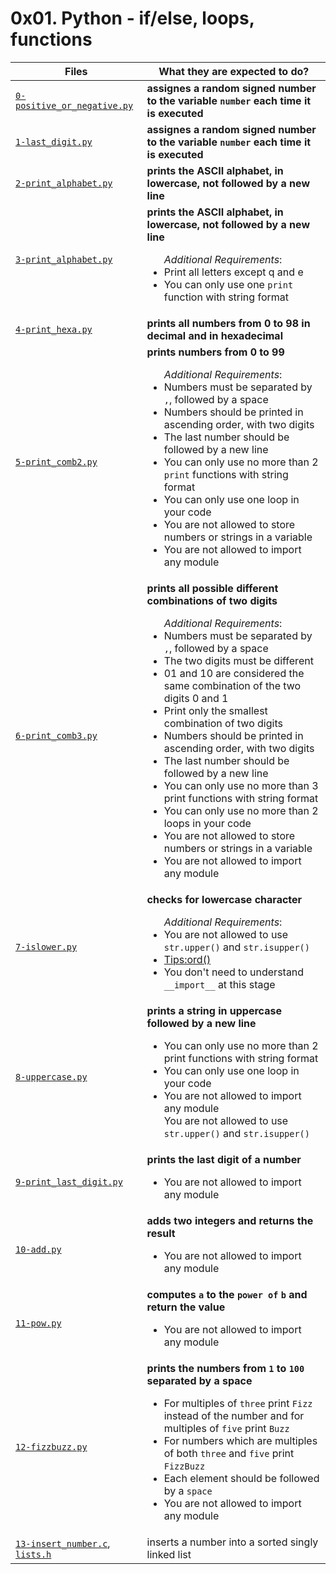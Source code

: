# 0x01. Python - if/else, loops, functions

| Files							    | What they are expected to do?						      |
|-----------------------------------------------------------|---------------------------------------------------------------------------------|
|[`0-positive_or_negative.py`](./0-positive_or_negative.py) |__assignes a random signed number to the variable `number` each time it is executed__|
|[`1-last_digit.py`](./1-last_digit.py)			    |__assignes a random signed number to the variable `number` each time it is executed__|
|[`2-print_alphabet.py`](./2-print_alphabet.py)		    |__prints the ASCII alphabet, in lowercase, not followed by a new line__	      |
|[`3-print_alphabet.py`](./3-print_alphabet.py)		    |__prints the ASCII alphabet, in lowercase, not followed by a new line__ <ul> *Additional Requirements*:</u> <li>Print all letters except q and e</li> <li> You can only use one `print` function with string format</li></ul>	      |
|[`4-print_hexa.py`](./4-print_hexa.py)			    |__prints all numbers from 0 to 98 in decimal and in hexadecimal__		      |
|[`5-print_comb2.py`](./5-print_comb2.py)		    |__prints numbers from 0 to 99__ <ul>*Additional Requirements*: <li>Numbers must be separated by `,`, followed by a space</li><li>Numbers should be printed in ascending order, with two digits</li><li>The last number should be followed by a new line</li><li>You can only use no more than 2 `print` functions with string format</li><li>You can only use one loop in your code</li><li>You are not allowed to store numbers or strings in a variable</li><li>You are not allowed to import any module</li></ul>		      |
|[`6-print_comb3.py`](./6-print_comb3.py)		    |__prints all possible different combinations of two digits__ <ul>*Additional Requirements*: <li>Numbers must be separated by `,`, followed by a space</li><li>The two digits must be different</li><li>01 and 10 are considered the same combination of the two digits 0 and 1</li><li>Print only the smallest combination of two digits</li><li>Numbers should be printed in ascending order, with two digits</li><li>The last number should be followed by a new line</li><li>You can only use no more than 3 print functions with string format</li><li>You can only use no more than 2 loops in your code</li><li>You are not allowed to store numbers or strings in a variable</li><li>You are not allowed to import any module</li></ul> |
|[`7-islower.py`](./7-islower.py)			    |__checks for lowercase character__ <ul>*Additional Requirements*:<li>You are not allowed to use `str.upper()` and `str.isupper()`</li><li>[Tips:ord()](https://docs.python.org/3.4/library/functions.html?highlight=ord#ord)</li><li>You don't need to understand `__import__` at this stage</li><ul>|
|[`8-uppercase.py`](./8-uppercase.py)			    |__prints a string in uppercase followed by a new line__ <ul><li>You can only use no more than 2 print functions with string format</li><li>You can only use one loop in your code</li><li>You are not allowed to import any module</li>  You are not allowed to use `str.upper()` and `str.isupper()`</li> </ul>|
|[`9-print_last_digit.py`](./9-print_last_digit.py)	    |__prints the last digit of a number__ <ul><li>You are not allowed to import any module</li></ul> |
|[`10-add.py`](./10-add.py)				    |__adds two integers and returns the result__ <ul><li>You are not allowed to import any module</li></ul> |
|[`11-pow.py`](./11-pow.py)				    |__computes `a` to the `power of` `b` and return the value__ <ul><li>You are not allowed to import any module</li></ul> |
|[`12-fizzbuzz.py`](./12-fizzbuzz.py)			    |__prints the numbers from `1` to `100` separated by a space__ <ul><li>For multiples of `three` print `Fizz` instead of the number and for multiples of `five` print `Buzz`</li><li>For numbers which are multiples of both `three` and `five` print `FizzBuzz`</li><li>Each element should be followed by a `space`</li><li>You are not allowed to import any module</li></ul> |
|[`13-insert_number.c`](./13-insert_number.c), [`lists.h`](./lists.h) |inserts a number into a sorted singly linked list |
